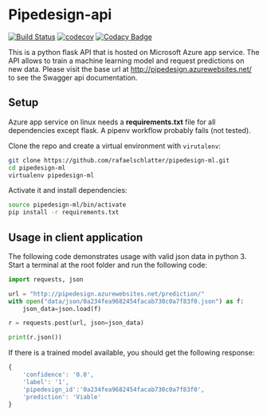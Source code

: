 # Pipedesign-api
[![Build Status](https://travis-ci.org/rafaelschlatter/pipedesign-api.svg?branch=master)](https://travis-ci.org/rafaelschlatter/pipedesign-api)
[![codecov](https://codecov.io/gh/rafaelschlatter/pipedesign-ml/branch/master/graph/badge.svg)](https://codecov.io/gh/rafaelschlatter/pipedesign-ml)
[![Codacy Badge](https://api.codacy.com/project/badge/Grade/6f28fe09f64e4eaaa866498be841fa84)](https://app.codacy.com/app/rafaelschlatter/pipedesign-api?utm_source=github.com&utm_medium=referral&utm_content=rafaelschlatter/pipedesign-api&utm_campaign=Badge_Grade_Settings)

This is a python flask API that is hosted on Microsoft Azure app service. The API allows to train a machine learning model and request predictions on new data. Please visit the base url at http://pipedesign.azurewebsites.net/ to see the Swagger api documentation.

## Setup
Azure app service on linux needs a **requirements.txt** file for all dependencies except flask. A pipenv workflow probably fails (not tested).

Clone the repo and create a virtual environment with `virutalenv`:
````bash
git clone https://github.com/rafaelschlatter/pipedesign-ml.git
cd pipedesign-ml
virtualenv pipedesign-ml
````

Activate it and install dependencies:
````bash
source pipedesign-ml/bin/activate
pip install -r requirements.txt
````

## Usage in client application
The following code demonstrates usage with valid json data in python 3. Start a terminal at the root folder and run the following code:

````python
import requests, json

url = "http://pipedesign.azurewebsites.net/prediction/"
with open("data/json/0a234fea9682454facab730c0a7f83f0.json") as f:
    json_data=json.load(f)

r = requests.post(url, json=json_data)

print(r.json())
````

If there is a trained model available, you should get the following response:
````javascript
{
    'confidence': '0.0',
    'label': '1',
    'pipedesign_id':'0a234fea9682454facab730c0a7f83f0',
    'prediction': 'Viable'
}
````
